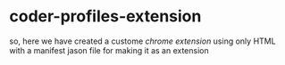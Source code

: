 # coder-profiles-extension

so, here we have created a custome _chrome extension_ using only HTML with a manifest jason file for 
making it as an extension

